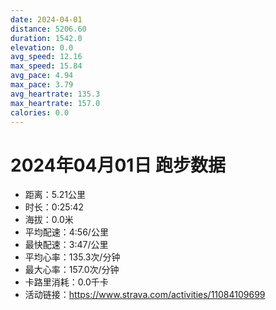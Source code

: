 ```yaml
---
date: 2024-04-01
distance: 5206.60
duration: 1542.0
elevation: 0.0
avg_speed: 12.16
max_speed: 15.84
avg_pace: 4.94
max_pace: 3.79
avg_heartrate: 135.3
max_heartrate: 157.0
calories: 0.0
---
```


# 2024年04月01日 跑步数据

- 距离：5.21公里
- 时长：0:25:42
- 海拔：0.0米
- 平均配速：4:56/公里
- 最快配速：3:47/公里
- 平均心率：135.3次/分钟
- 最大心率：157.0次/分钟
- 卡路里消耗：0.0千卡
- 活动链接：https://www.strava.com/activities/11084109699
